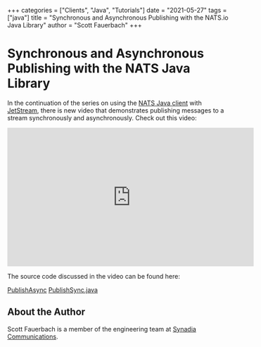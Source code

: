 +++
categories = ["Clients", "Java", "Tutorials"]
date = "2021-05-27"
tags = ["java"]
title = "Synchronous and Asynchronous Publishing with the NATS.io Java Library"
author = "Scott Fauerbach"
+++

# Synchronous and Asynchronous Publishing with the NATS Java Library

In the continuation of the series on using the [NATS Java client](https://github.com/nats-io/nats.java) with [JetStream](https://docs.nats.io/jetstream/jetstream),
there is new video that demonstrates publishing messages to a stream synchronously and asynchronously. Check out this video:

<iframe width="560" height="315" src="https://www.youtube.com/embed/HfUVwzfrrNo" title="YouTube video player" frameborder="0" allow="accelerometer; autoplay; clipboard-write; encrypted-media; gyroscope; picture-in-picture" allowfullscreen></iframe>

The source code discussed in the video can be found here:

[PublishAsync](https://github.com/nats-io/java-nats-examples/tree/main/hello-world/src/main/java/io/nats/hello/PublishAsync.java)
[PublishSync.java](https://github.com/nats-io/java-nats-examples/tree/main/hello-world/src/main/java/io/nats/hello/PublishSync.java)

## About the Author

Scott Fauerbach is a member of the engineering team at [Synadia Communications](https://www.synadia.com?utm_source=nats_io&utm_medium=nats).
